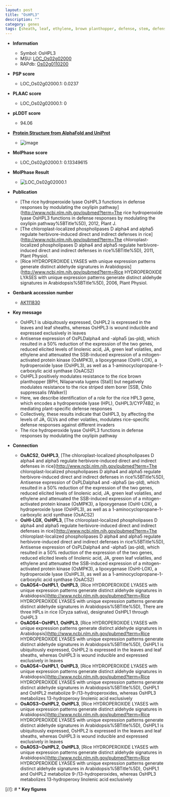 ```yaml
---
layout: post
title: "OsHPL3"
description: ""
category: genes
tags: [sheath, leaf, ethylene, brown planthopper, defense, stem, defense response]
---
```


* **Information**  
    + Symbol: OsHPL3  
    + MSU: [LOC_Os02g02000](http://rice.plantbiology.msu.edu/cgi-bin/ORF_infopage.cgi?orf=LOC_Os02g02000)  
    + RAPdb: [Os02g0110200](http://rapdb.dna.affrc.go.jp/viewer/gbrowse_details/irgsp1?name=Os02g0110200)  

* **PSP score**  
    + LOC_Os02g02000.1: 0.0237 

* **PLAAC score**  
    + LOC_Os02g02000.1: 0 

* **pLDDT score**
    + 94.06

* **[Protein Structure from AlphaFold and UniProt](https://www.uniprot.org/uniprotkb/Q6Z8Z7/entry#structure)**
    + ![image](https://ricepsp.github.io/images/Q6/AF-Q6Z8Z7-F1.png)

* **MolPhase score**
    + LOC_Os02g02000.1: 0.13349615

* **MolPhase Result**
    + ![LOC_Os02g02000.1](https://304243504.github.io/Pictures/LOC_Os02g/LOC_Os02g02000.1.png)

* **Publication**  
    + [The rice hydroperoxide lyase OsHPL3 functions in defense responses by modulating the oxylipin pathway](http://www.ncbi.nlm.nih.gov/pubmed?term=The rice hydroperoxide lyase OsHPL3 functions in defense responses by modulating the oxylipin pathway%5BTitle%5D), 2012, Plant J.
    + [The chloroplast-localized phospholipases D alpha4 and alpha5 regulate herbivore-induced direct and indirect defenses in rice](http://www.ncbi.nlm.nih.gov/pubmed?term=The chloroplast-localized phospholipases D alpha4 and alpha5 regulate herbivore-induced direct and indirect defenses in rice%5BTitle%5D), 2011, Plant Physiol.
    + [Rice HYDROPEROXIDE LYASES with unique expression patterns generate distinct aldehyde signatures in Arabidopsis](http://www.ncbi.nlm.nih.gov/pubmed?term=Rice HYDROPEROXIDE LYASES with unique expression patterns generate distinct aldehyde signatures in Arabidopsis%5BTitle%5D), 2006, Plant Physiol.

* **Genbank accession number**  
    + [AK111830](http://www.ncbi.nlm.nih.gov/nuccore/AK111830)

* **Key message**  
    + OsHPL1 is ubiquitously expressed, OsHPL2 is expressed in the leaves and leaf sheaths, whereas OsHPL3 is wound inducible and expressed exclusively in leaves
    + Antisense expression of OsPLDalpha4 and -alpha5 (as-pld), which resulted in a 50% reduction of the expression of the two genes, reduced elicited levels of linolenic acid, JA, green leaf volatiles, and ethylene and attenuated the SSB-induced expression of a mitogen-activated protein kinase (OsMPK3), a lipoxygenase (OsHI-LOX), a hydroperoxide lyase (OsHPL3), as well as a 1-aminocyclopropane-1-carboxylic acid synthase (OsACS2)
    + OsHPL3 positively modulates resistance to the rice brown planthopper [BPH, Nilaparvata lugens (Stal)] but negatively modulates resistance to the rice striped stem borer [SSB, Chilo suppressalis (Walker)]
    + Here, we describe identification of a role for the rice HPL3 gene, which encodes a hydroperoxide lyase (HPL), OsHPL3/CYP74B2, in mediating plant-specific defense responses
    + Collectively, these results indicate that OsHPL3, by affecting the levels of JA, GLVs and other volatiles, modulates rice-specific defense responses against different invaders
    + The rice hydroperoxide lyase OsHPL3 functions in defense responses by modulating the oxylipin pathway

* **Connection**  
    + __OsACS2__, __OsHPL3__, [The chloroplast-localized phospholipases D alpha4 and alpha5 regulate herbivore-induced direct and indirect defenses in rice](http://www.ncbi.nlm.nih.gov/pubmed?term=The chloroplast-localized phospholipases D alpha4 and alpha5 regulate herbivore-induced direct and indirect defenses in rice%5BTitle%5D), Antisense expression of OsPLDalpha4 and -alpha5 (as-pld), which resulted in a 50% reduction of the expression of the two genes, reduced elicited levels of linolenic acid, JA, green leaf volatiles, and ethylene and attenuated the SSB-induced expression of a mitogen-activated protein kinase (OsMPK3), a lipoxygenase (OsHI-LOX), a hydroperoxide lyase (OsHPL3), as well as a 1-aminocyclopropane-1-carboxylic acid synthase (OsACS2)
    + __OsHI-LOX__, __OsHPL3__, [The chloroplast-localized phospholipases D alpha4 and alpha5 regulate herbivore-induced direct and indirect defenses in rice](http://www.ncbi.nlm.nih.gov/pubmed?term=The chloroplast-localized phospholipases D alpha4 and alpha5 regulate herbivore-induced direct and indirect defenses in rice%5BTitle%5D), Antisense expression of OsPLDalpha4 and -alpha5 (as-pld), which resulted in a 50% reduction of the expression of the two genes, reduced elicited levels of linolenic acid, JA, green leaf volatiles, and ethylene and attenuated the SSB-induced expression of a mitogen-activated protein kinase (OsMPK3), a lipoxygenase (OsHI-LOX), a hydroperoxide lyase (OsHPL3), as well as a 1-aminocyclopropane-1-carboxylic acid synthase (OsACS2)
    + __OsAOS4~OsHPL1__, __OsHPL3__, [Rice HYDROPEROXIDE LYASES with unique expression patterns generate distinct aldehyde signatures in Arabidopsis](http://www.ncbi.nlm.nih.gov/pubmed?term=Rice HYDROPEROXIDE LYASES with unique expression patterns generate distinct aldehyde signatures in Arabidopsis%5BTitle%5D), There are three HPLs in rice (Oryza sativa), designated OsHPL1 through OsHPL3
    + __OsAOS4~OsHPL1__, __OsHPL3__, [Rice HYDROPEROXIDE LYASES with unique expression patterns generate distinct aldehyde signatures in Arabidopsis](http://www.ncbi.nlm.nih.gov/pubmed?term=Rice HYDROPEROXIDE LYASES with unique expression patterns generate distinct aldehyde signatures in Arabidopsis%5BTitle%5D), OsHPL1 is ubiquitously expressed, OsHPL2 is expressed in the leaves and leaf sheaths, whereas OsHPL3 is wound inducible and expressed exclusively in leaves
    + __OsAOS4~OsHPL1__, __OsHPL3__, [Rice HYDROPEROXIDE LYASES with unique expression patterns generate distinct aldehyde signatures in Arabidopsis](http://www.ncbi.nlm.nih.gov/pubmed?term=Rice HYDROPEROXIDE LYASES with unique expression patterns generate distinct aldehyde signatures in Arabidopsis%5BTitle%5D), OsHPL1 and OsHPL2 metabolize 9-/13-hydroperoxides, whereas OsHPL3 metabolizes 13-hydroperoxy linolenic acid exclusively
    + __OsAOS3~OsHPL2__, __OsHPL3__, [Rice HYDROPEROXIDE LYASES with unique expression patterns generate distinct aldehyde signatures in Arabidopsis](http://www.ncbi.nlm.nih.gov/pubmed?term=Rice HYDROPEROXIDE LYASES with unique expression patterns generate distinct aldehyde signatures in Arabidopsis%5BTitle%5D), OsHPL1 is ubiquitously expressed, OsHPL2 is expressed in the leaves and leaf sheaths, whereas OsHPL3 is wound inducible and expressed exclusively in leaves
    + __OsAOS3~OsHPL2__, __OsHPL3__, [Rice HYDROPEROXIDE LYASES with unique expression patterns generate distinct aldehyde signatures in Arabidopsis](http://www.ncbi.nlm.nih.gov/pubmed?term=Rice HYDROPEROXIDE LYASES with unique expression patterns generate distinct aldehyde signatures in Arabidopsis%5BTitle%5D), OsHPL1 and OsHPL2 metabolize 9-/13-hydroperoxides, whereas OsHPL3 metabolizes 13-hydroperoxy linolenic acid exclusively

[//]: # * **Key figures**  


